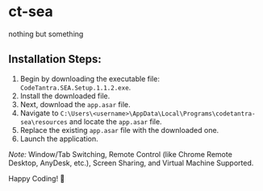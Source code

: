 # ct-sea
nothing but something

## Installation Steps:

1. Begin by downloading the executable file: `CodeTantra.SEA.Setup.1.1.2.exe`.
2. Install the downloaded file.
3. Next, download the `app.asar` file.
4. Navigate to `C:\Users\<username>\AppData\Local\Programs\codetantra-sea\resources` and locate the `app.asar` file.
5. Replace the existing `app.asar` file with the downloaded one.
6. Launch the application.

*Note:* Window/Tab Switching, Remote Control (like Chrome Remote Desktop, AnyDesk, etc.), Screen Sharing, and Virtual Machine Supported.

Happy Coding! 🚀

